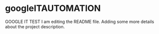 # googleITAUTOMATION
GOOGLE IT TEST
I am editing the README file. Adding some more details about the project description.
